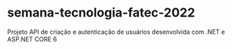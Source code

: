 # semana-tecnologia-fatec-2022
Projeto API de criação e autenticação de usuários desenvolvida com .NET e ASP.NET CORE 6
